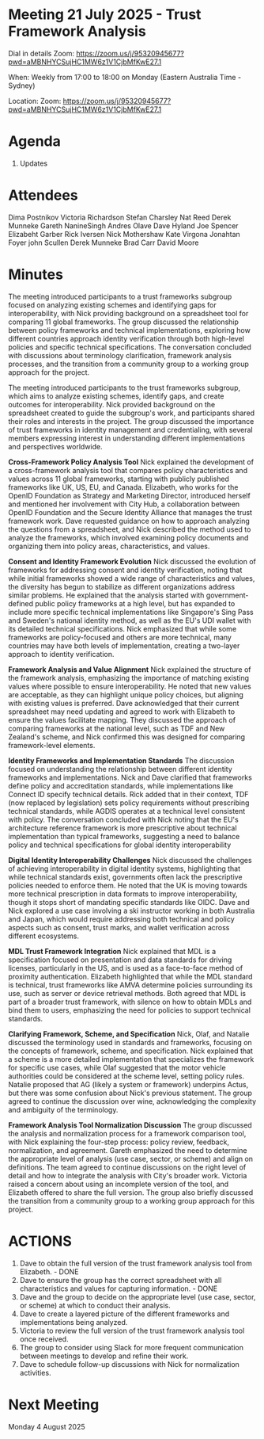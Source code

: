 # Meeting 21 July 2025 - Trust Framework Analysis

Dial in details
Zoom: https://zoom.us/j/95320945677?pwd=aMBNHYCSujHC1MW6z1V1CjbMfKwE27.1

When: Weekly from 17:00 to 18:00 on Monday (Eastern Australia Time - Sydney)

Location: Zoom: https://zoom.us/j/95320945677?pwd=aMBNHYCSujHC1MW6z1V1CjbMfKwE27.1

# Agenda

1. Updates 



# Attendees

Dima Postnikov
Victoria Richardson
Stefan Charsley
Nat Reed
Derek Munneke
Gareth NanineSingh
Andres Olave
Dave Hyland
Joe Spencer
Elizabeht Garber
Rick Iversen
Nick Mothershaw
Kate Virgona
Jonahtan Foyer
john Scullen
Derek Munneke
Brad Carr
David Moore


# Minutes 

The meeting introduced participants to a trust frameworks subgroup focused on analyzing existing schemes and identifying gaps for interoperability, with Nick providing background on a spreadsheet tool for comparing 11 global frameworks. The group discussed the relationship between policy frameworks and technical implementations, exploring how different countries approach identity verification through both high-level policies and specific technical specifications. The conversation concluded with discussions about terminology clarification, framework analysis processes, and the transition from a community group to a working group approach for the project.

The meeting introduced participants to the trust frameworks subgroup, which aims to analyze existing schemes, identify gaps, and create outcomes for interoperability. Nick provided background on the spreadsheet created to guide the subgroup's work, and participants shared their roles and interests in the project. The group discussed the importance of trust frameworks in identity management and credentialing, with several members expressing interest in understanding different implementations and perspectives worldwide.

**Cross-Framework Policy Analysis Tool**
Nick explained the development of a cross-framework analysis tool that compares policy characteristics and values across 11 global frameworks, starting with publicly published frameworks like UK, US, EU, and Canada. Elizabeth, who works for the OpenID Foundation as Strategy and Marketing Director, introduced herself and mentioned her involvement with City Hub, a collaboration between OpenID Foundation and the Secure Identity Alliance that manages the trust framework work. Dave requested guidance on how to approach analyzing the questions from a spreadsheet, and Nick described the method used to analyze the frameworks, which involved examining policy documents and organizing them into policy areas, characteristics, and values.

**Consent and Identity Framework Evolution**
Nick discussed the evolution of frameworks for addressing consent and identity verification, noting that while initial frameworks showed a wide range of characteristics and values, the diversity has begun to stabilize as different organizations address similar problems. He explained that the analysis started with government-defined public policy frameworks at a high level, but has expanded to include more specific technical implementations like Singapore's Sing Pass and Sweden's national identity method, as well as the EU's UDI wallet with its detailed technical specifications. Nick emphasized that while some frameworks are policy-focused and others are more technical, many countries may have both levels of implementation, creating a two-layer approach to identity verification.

**Framework Analysis and Value Alignment**
Nick explained the structure of the framework analysis, emphasizing the importance of matching existing values where possible to ensure interoperability. He noted that new values are acceptable, as they can highlight unique policy choices, but aligning with existing values is preferred. Dave acknowledged that their current spreadsheet may need updating and agreed to work with Elizabeth to ensure the values facilitate mapping. They discussed the approach of comparing frameworks at the national level, such as TDF and New Zealand's scheme, and Nick confirmed this was designed for comparing framework-level elements.

**Identity Frameworks and Implementation Standards**
The discussion focused on understanding the relationship between different identity frameworks and implementations. Nick and Dave clarified that frameworks define policy and accreditation standards, while implementations like Connect ID specify technical details. Rick added that in their context, TDF (now replaced by legislation) sets policy requirements without prescribing technical standards, while AGDIS operates at a technical level consistent with policy. The conversation concluded with Nick noting that the EU's architecture reference framework is more prescriptive about technical implementation than typical frameworks, suggesting a need to balance policy and technical specifications for global identity interoperability

**Digital Identity Interoperability Challenges**
Nick discussed the challenges of achieving interoperability in digital identity systems, highlighting that while technical standards exist, governments often lack the prescriptive policies needed to enforce them. He noted that the UK is moving towards more technical prescription in data formats to improve interoperability, though it stops short of mandating specific standards like OIDC. Dave and Nick explored a use case involving a ski instructor working in both Australia and Japan, which would require addressing both technical and policy aspects such as consent, trust marks, and wallet verification across different ecosystems.

**MDL Trust Framework Integration**
Nick explained that MDL is a specification focused on presentation and data standards for driving licenses, particularly in the US, and is used as a face-to-face method of proximity authentication. Elizabeth highlighted that while the MDL standard is technical, trust frameworks like AMVA determine policies surrounding its use, such as server or device retrieval methods. Both agreed that MDL is part of a broader trust framework, with silence on how to obtain MDLs and bind them to users, emphasizing the need for policies to support technical standards.

**Clarifying Framework, Scheme, and Specification**
Nick, Olaf, and Natalie discussed the terminology used in standards and frameworks, focusing on the concepts of framework, scheme, and specification. Nick explained that a scheme is a more detailed implementation that specializes the framework for specific use cases, while Olaf suggested that the motor vehicle authorities could be considered at the scheme level, setting policy rules. Natalie proposed that AG (likely a system or framework) underpins Actus, but there was some confusion about Nick's previous statement. The group agreed to continue the discussion over wine, acknowledging the complexity and ambiguity of the terminology.

**Framework Analysis Tool Normalization Discussion**
The group discussed the analysis and normalization process for a framework comparison tool, with Nick explaining the four-step process: policy review, feedback, normalization, and agreement. Gareth emphasized the need to determine the appropriate level of analysis (use case, sector, or scheme) and align on definitions. The team agreed to continue discussions on the right level of detail and how to integrate the analysis with City's broader work. Victoria raised a concern about using an incomplete version of the tool, and Elizabeth offered to share the full version. The group also briefly discussed the transition from a community group to a working group approach for this project.

# ACTIONS

1. Dave to obtain the full version of the trust framework analysis tool from Elizabeth. - DONE
2. Dave to ensure the group has the correct spreadsheet with all characteristics and values for capturing information. - DONE
3. Dave and the group to decide on the appropriate level (use case, sector, or scheme) at which to conduct their analysis.
4. Dave to create a layered picture of the different frameworks and implementations being analyzed.
5. Victoria to review the full version of the trust framework analysis tool once received.
6. The group to consider using Slack for more frequent communication between meetings to develop and refine their work.
7. Dave to schedule follow-up discussions with Nick for normalization activities.

# Next Meeting

Monday 4 August 2025
